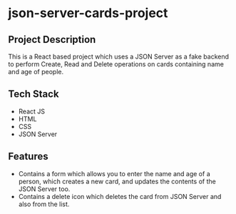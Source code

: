 # json-server-cards-project

## Project Description

This is a React based project which uses a JSON Server as a fake backend to perform Create, Read and Delete operations on cards containing name and age of people.

## Tech Stack

+ React JS
+ HTML
+ CSS
+ JSON Server

## Features

+ Contains a form which allows you to enter the name and age of a person, which creates a new card, and updates the contents of the JSON Server too.
+ Contains a delete icon which deletes the card from JSON Server and also from the list.

